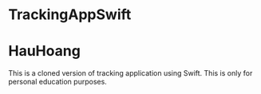 # TrackingAppSwift
# HauHoang
This is a cloned version of tracking application using Swift. This is only for personal education purposes.
